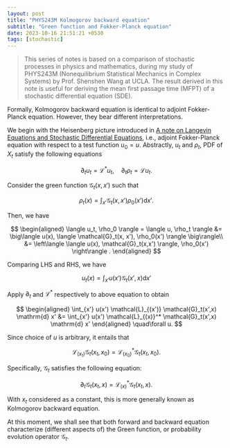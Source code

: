 ```yaml
---
layout: post
title: "PHYS243M Kolmogorov backward equation"
subtitle: "Green function and Fokker-Planck equation"
date: 2023-10-16 21:51:21 +0530
tags: [stochastic]
---
```


> This series of notes is based on a comparison of stochastic processes in physics and mathematics, during my study of PHYS243M (Nonequilibrium Statistical Mechanics in Complex Systems) by Prof. Shenshen Wang at UCLA.
> The result derived in this note is useful for deriving the mean first passage time (MFPT) of a stochastic differential equation (SDE).


Formally, Kolmogorov backward equation is identical to adjoint Fokker-Planck equation. However, they bear different interpretations.

We begin with the Heisenberg picture introduced in [A note on Langevin Equations and Stochastic Differential Equations](/blog/a-note-on-lange.html), i.e., adjoint Fokker-Planck equation with respect to a test function $u_0=u$.
Abstractly, $u_t$ and $\rho_t$, PDF of $X_t$ satisfy the following equations

$$
\partial_{t}u_t = \mathcal{L}^* u_t, \quad \partial_{t} \rho_t = \mathcal{L} u_t.
$$

Consider the green function $\mathcal{G}_t(x,x')$ such that

$$
\rho_t(x) = \int_{x'} \mathcal{G}_t(x,x') \rho_0(x')\mathrm{d} x'.
$$

Then, we have

$$
\begin{aligned}
\langle u_t, \rho_0 \rangle = \langle u, \rho_t \rangle &= \big\langle u(x), \langle \mathcal{G}_t(x, x'), \rho_0(x') \rangle \big\rangle\\
&= \left\langle \langle u(x), \mathcal{G}_t(x,x') \rangle, \rho_0(x')  \right\rangle
.
\end{aligned}
$$

Comparing LHS and RHS, we have

$$
u_t(x) = \int_{x'} u(x') \mathcal{G}_t(x',x) \mathrm{d} x'
$$

Apply $\partial_{t}$ and $\mathcal{L}^*$ respectively to above equation to obtain

$$
\begin{aligned}
\int_{x'} u(x') \mathcal{L}_{(x')} \mathcal{G}_t(x',x) \mathrm{d} x' &=
\int_{x'} u(x') \mathcal{L}_{(x)}^* \mathcal{G}_t(x',x) \mathrm{d} x'
\end{aligned}
\quad\forall  u.
$$

Since choice of $u$ is arbitrary, it entails that

$$
\mathcal{L}_{(x_t)} \mathcal{G}_t (x_t,x_0) = \mathcal{L}_{(x_0)}^* \mathcal{G}_t(x_t,x_0).
$$

Specifically, $\mathcal{G}_t$ satisfies the following equation:

$$
\partial_{t} \mathcal{G}_t(x_t,x) = \mathcal{L}^*_{(x)}  \mathcal{G}_t(x_t,x).
$$

With $x_t$ considered as a constant, this is more generally known as Kolmogorov backward equation.

At this moment, we shall see that both forward and backward equation characterize (different aspects of) the Green function, or probability evolution operator $\mathcal{G}_t$.